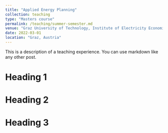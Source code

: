 ```yaml
---
title: "Applied Energy Planning"
collection: teaching
type: "Masters course"
permalink: /teaching/summer-semester.md
venue: "Graz University of Technology, Institute of Electricity Economics and Energy Innovation"
date: 2022-03-01
location: "Graz, Austria"
---
```


This is a description of a teaching experience. You can use markdown like any other post.

Heading 1
======

Heading 2
======

Heading 3
======